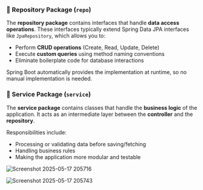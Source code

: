 ### 📁 Repository Package (`repo`)

The **repository package** contains interfaces that handle **data access operations**. These interfaces typically extend Spring Data JPA interfaces like `JpaRepository`, which allows you to:

* Perform **CRUD operations** (Create, Read, Update, Delete)
* Execute **custom queries** using method naming conventions
* Eliminate boilerplate code for database interactions

Spring Boot automatically provides the implementation at runtime, so no manual implementation is needed.



### 📁 Service Package (`service`)

The **service package** contains classes that handle the **business logic** of the application. It acts as an intermediate layer between the **controller** and the **repository**.

Responsibilities include:

* Processing or validating data before saving/fetching
* Handling business rules
* Making the application more modular and testable



![Screenshot 2025-05-17 205716](https://github.com/user-attachments/assets/038a65a1-b577-4796-b18a-624dc23daa6e)

![Screenshot 2025-05-17 205743](https://github.com/user-attachments/assets/d24ee8aa-d90c-45d7-9a91-9c2b92a650ca)
